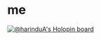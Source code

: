 # me
[![@harinduA's Holopin board](https://holopin.io/api/user/board?user=adityakapadiya)](https://holopin.io/@harinduA)
